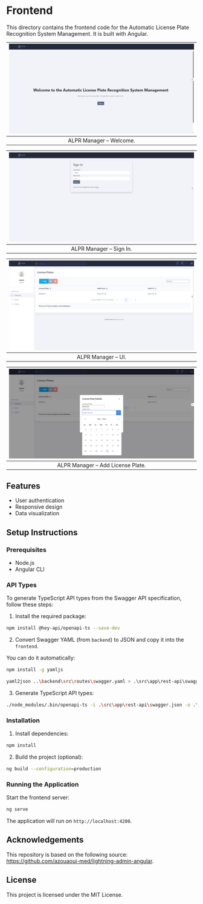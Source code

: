 # Frontend

This directory contains the frontend code for the Automatic License Plate Recognition System Management. It is built with Angular.

| ![](/docs/img/frontend-welcome.jpeg) |
|:--:| 
| ALPR Manager – Welcome. |

| ![](/docs/img/frontend-signin.jpeg) |
|:--:| 
| ALPR Manager – Sign In. |


| ![](/docs/img/frontend-dashboard.jpeg) |
|:--:| 
| ALPR Manager – UI. |


| ![](/docs/img/frontend-dashboard-addlp.jpeg) |
|:--:| 
| ALPR Manager – Add License Plate. |

## Features

- User authentication
- Responsive design
- Data visualization

## Setup Instructions

### Prerequisites

- Node.js
- Angular CLI

### API Types
To generate TypeScript API types from the Swagger API specification, follow these steps:



1. Install the required package:
```bash
npm install @hey-api/openapi-ts --save-dev

```
2. Convert Swagger YAML (from `backend`) to JSON and copy it into the `frontend`.

You can do it automatically:

```bash
npm install -g yamljs
```

```bash
yaml2json ..\backend\src\routes\swagger.yaml > .\src\app\rest-api\swagger.json
```


3. Generate TypeScript API types:
```bash
./node_modules/.bin/openapi-ts -i .\src\app\rest-api\swagger.json -o .\src\app\rest-api\ -c angular
```


### Installation

1. Install dependencies:
```bash
npm install
```

2. Build the project (optional):

```bash
ng build --configuration=production
```


### Running the Application

Start the frontend server:

```bash
ng serve
```

The application will run on `http://localhost:4200`.

## Acknowledgements

This repository is based on the following source: https://github.com/azouaoui-med/lightning-admin-angular.


## License

This project is licensed under the MIT License.
